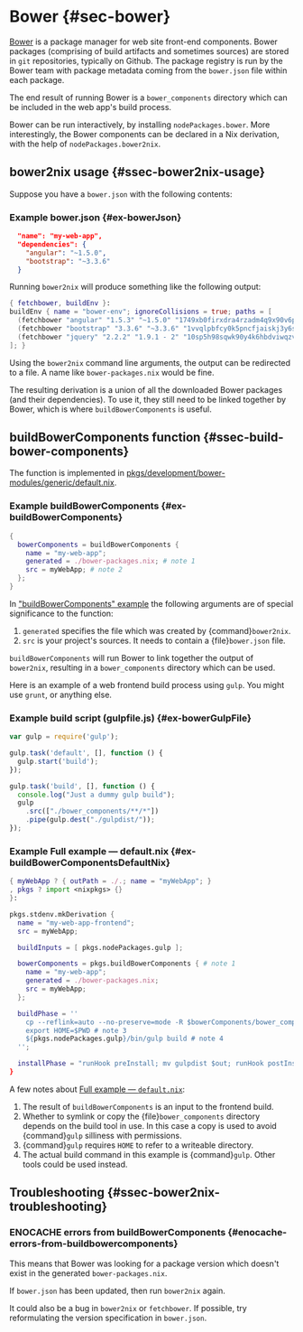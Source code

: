 # Bower {#sec-bower}

[Bower](https://bower.io) is a package manager for web site front-end components. Bower packages (comprising of build artifacts and sometimes sources) are stored in `git` repositories, typically on Github. The package registry is run by the Bower team with package metadata coming from the `bower.json` file within each package.

The end result of running Bower is a `bower_components` directory which can be included in the web app's build process.

Bower can be run interactively, by installing `nodePackages.bower`. More interestingly, the Bower components can be declared in a Nix derivation, with the help of `nodePackages.bower2nix`.

## bower2nix usage {#ssec-bower2nix-usage}

Suppose you have a `bower.json` with the following contents:

### Example bower.json {#ex-bowerJson}

```json
  "name": "my-web-app",
  "dependencies": {
    "angular": "~1.5.0",
    "bootstrap": "~3.3.6"
  }
```

Running `bower2nix` will produce something like the following output:

```nix
{ fetchbower, buildEnv }:
buildEnv { name = "bower-env"; ignoreCollisions = true; paths = [
  (fetchbower "angular" "1.5.3" "~1.5.0" "1749xb0firxdra4rzadm4q9x90v6pzkbd7xmcyjk6qfza09ykk9y")
  (fetchbower "bootstrap" "3.3.6" "~3.3.6" "1vvqlpbfcy0k5pncfjaiskj3y6scwifxygfqnw393sjfxiviwmbv")
  (fetchbower "jquery" "2.2.2" "1.9.1 - 2" "10sp5h98sqwk90y4k6hbdviwqzvzwqf47r3r51pakch5ii2y7js1")
]; }
```

Using the `bower2nix` command line arguments, the output can be redirected to a file. A name like `bower-packages.nix` would be fine.

The resulting derivation is a union of all the downloaded Bower packages (and their dependencies). To use it, they still need to be linked together by Bower, which is where `buildBowerComponents` is useful.

## buildBowerComponents function {#ssec-build-bower-components}

The function is implemented in [pkgs/development/bower-modules/generic/default.nix](https://github.com/NixOS/nixpkgs/blob/master/pkgs/development/bower-modules/generic/default.nix).

### Example buildBowerComponents {#ex-buildBowerComponents}

```nix
{
  bowerComponents = buildBowerComponents {
    name = "my-web-app";
    generated = ./bower-packages.nix; # note 1
    src = myWebApp; # note 2
  };
}
```

In ["buildBowerComponents" example](#ex-buildBowerComponents) the following arguments are of special significance to the function:

1. `generated` specifies the file which was created by {command}`bower2nix`.
2. `src` is your project's sources. It needs to contain a {file}`bower.json` file.

`buildBowerComponents` will run Bower to link together the output of `bower2nix`, resulting in a `bower_components` directory which can be used.

Here is an example of a web frontend build process using `gulp`. You might use `grunt`, or anything else.

### Example build script (gulpfile.js) {#ex-bowerGulpFile}

```javascript
var gulp = require('gulp');

gulp.task('default', [], function () {
  gulp.start('build');
});

gulp.task('build', [], function () {
  console.log("Just a dummy gulp build");
  gulp
    .src(["./bower_components/**/*"])
    .pipe(gulp.dest("./gulpdist/"));
});
```

### Example Full example — default.nix {#ex-buildBowerComponentsDefaultNix}

```nix
{ myWebApp ? { outPath = ./.; name = "myWebApp"; }
, pkgs ? import <nixpkgs> {}
}:

pkgs.stdenv.mkDerivation {
  name = "my-web-app-frontend";
  src = myWebApp;

  buildInputs = [ pkgs.nodePackages.gulp ];

  bowerComponents = pkgs.buildBowerComponents { # note 1
    name = "my-web-app";
    generated = ./bower-packages.nix;
    src = myWebApp;
  };

  buildPhase = ''
    cp --reflink=auto --no-preserve=mode -R $bowerComponents/bower_components . # note 2
    export HOME=$PWD # note 3
    ${pkgs.nodePackages.gulp}/bin/gulp build # note 4
  '';

  installPhase = "runHook preInstall; mv gulpdist $out; runHook postInstall"
}
```

A few notes about [Full example — `default.nix`](#ex-buildBowerComponentsDefaultNix):

1. The result of `buildBowerComponents` is an input to the frontend build.
2. Whether to symlink or copy the {file}`bower_components` directory depends on the build tool in use.
   In this case a copy is used to avoid {command}`gulp` silliness with permissions.
3. {command}`gulp` requires `HOME` to refer to a writeable directory.
4. The actual build command in this example is {command}`gulp`. Other tools could be used instead.

## Troubleshooting {#ssec-bower2nix-troubleshooting}

### ENOCACHE errors from buildBowerComponents {#enocache-errors-from-buildbowercomponents}

This means that Bower was looking for a package version which doesn't exist in the generated `bower-packages.nix`.

If `bower.json` has been updated, then run `bower2nix` again.

It could also be a bug in `bower2nix` or `fetchbower`. If possible, try reformulating the version specification in `bower.json`.
